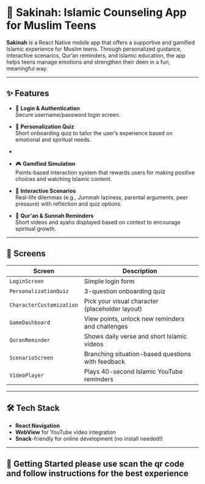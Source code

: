 # 🕌 Sakinah: Islamic Counseling App for Muslim Teens

**Sakinah** is a React Native mobile app that offers a supportive and gamified Islamic experience for Muslim teens. Through personalized guidance, interactive scenarios, Qur’an reminders, and Islamic education, the app helps teens manage emotions and strengthen their deen in a fun, meaningful way.

---

## ✨ Features

- 🔐 **Login & Authentication**  
  Secure username/password login screen.

- 🧠 **Personalization Quiz**  
  Short onboarding quiz to tailor the user’s experience based on emotional and spiritual needs.

-


- 🎮 **Gamified Simulation**  
  Points-based interaction system that rewards users for making positive choices and watching Islamic content.

- 📖 **Interactive Scenarios**  
  Real-life dilemmas (e.g., Jummah laziness, parental arguments, peer pressure) with reflection and quiz options.

- 📿 **Qur'an & Sunnah Reminders**  
  Short videos and ayahs displayed based on context to encourage spiritual growth.

---

## 📱 Screens

| Screen                | Description                                            |
|-----------------------|--------------------------------------------------------|
| `LoginScreen`         | Simple login form                                      |
| `PersonalizationQuiz` | 3-question onboarding quiz                             |
| `CharacterCustomization` | Pick your visual character (placeholder layout)     |
| `GameDashboard`       | View points, unlock new reminders and challenges       |
| `QuranReminder`       | Shows daily verse and short Islamic videos             |
| `ScenarioScreen`      | Branching situation-based questions with feedback      |
| `VideoPlayer`         | Plays 40-second Islamic YouTube reminders              |

---

## 🛠️ Tech Stack
- **React Navigation**
- **WebView** for YouTube video integration
- **Snack**-friendly for online development (no install needed!)

---

## 🚀 Getting Started please use scan the qr code and follow instructions for the best experience


